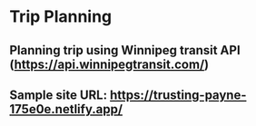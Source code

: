 # Trip Planning
## Planning trip using Winnipeg transit API (https://api.winnipegtransit.com/)
## Sample site URL: https://trusting-payne-175e0e.netlify.app/
